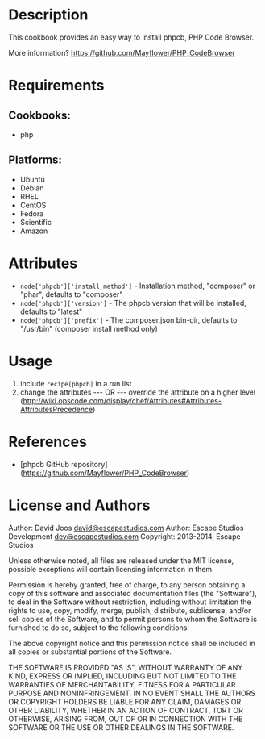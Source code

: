 Description
===========

This cookbook provides an easy way to install phpcb, PHP Code Browser.

More information?
https://github.com/Mayflower/PHP_CodeBrowser

Requirements
============

## Cookbooks:

* php

## Platforms:

* Ubuntu
* Debian
* RHEL
* CentOS
* Fedora
* Scientific
* Amazon

Attributes
==========

* `node['phpcb']['install_method']` - Installation method, "composer" or "phar", defaults to "composer"
* `node['phpcb']['version']` - The phpcb version that will be installed, defaults to "latest"
* `node['phpcb']['prefix']` - The composer.json bin-dir, defaults to "/usr/bin" (composer install method only)

Usage
=====

1) include `recipe[phpcb]` in a run list
2)
	change the attributes
	--- OR ---
	override the attribute on a higher level (http://wiki.opscode.com/display/chef/Attributes#Attributes-AttributesPrecedence)

References
==========

* [phpcb GitHub repository] (https://github.com/Mayflower/PHP_CodeBrowser)

License and Authors
===================

Author: David Joos <david@escapestudios.com>
Author: Escape Studios Development <dev@escapestudios.com>
Copyright: 2013-2014, Escape Studios

Unless otherwise noted, all files are released under the MIT license,
possible exceptions will contain licensing information in them.

Permission is hereby granted, free of charge, to any person obtaining a copy
of this software and associated documentation files (the "Software"), to deal
in the Software without restriction, including without limitation the rights
to use, copy, modify, merge, publish, distribute, sublicense, and/or sell
copies of the Software, and to permit persons to whom the Software is
furnished to do so, subject to the following conditions:

The above copyright notice and this permission notice shall be included in
all copies or substantial portions of the Software.

THE SOFTWARE IS PROVIDED "AS IS", WITHOUT WARRANTY OF ANY KIND, EXPRESS OR
IMPLIED, INCLUDING BUT NOT LIMITED TO THE WARRANTIES OF MERCHANTABILITY,
FITNESS FOR A PARTICULAR PURPOSE AND NONINFRINGEMENT. IN NO EVENT SHALL THE
AUTHORS OR COPYRIGHT HOLDERS BE LIABLE FOR ANY CLAIM, DAMAGES OR OTHER
LIABILITY, WHETHER IN AN ACTION OF CONTRACT, TORT OR OTHERWISE, ARISING FROM,
OUT OF OR IN CONNECTION WITH THE SOFTWARE OR THE USE OR OTHER DEALINGS IN
THE SOFTWARE.